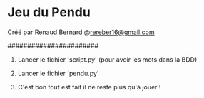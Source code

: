 # Jeu du Pendu

Créé par Renaud Bernard
@rereber16@gmail.com

#######################

1. Lancer le fichier 'script.py' (pour avoir les mots dans la BDD)
2. Lancer le fichier 'pendu.py' 

3. C'est bon tout est fait il ne reste plus qu'à jouer ! 
